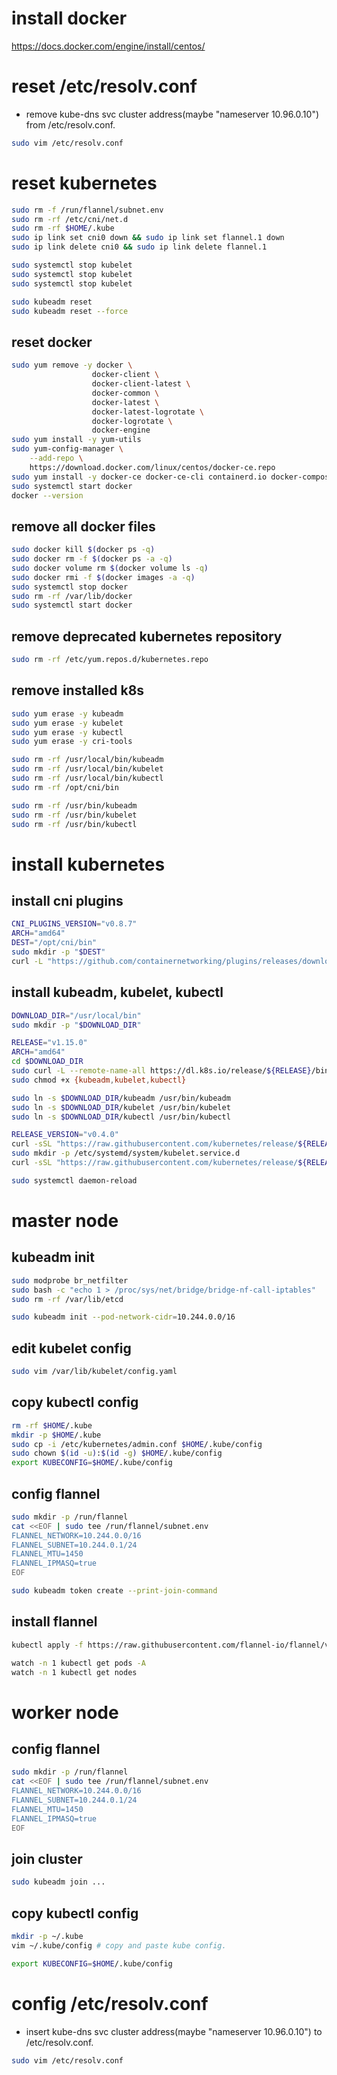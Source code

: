 # install docker
https://docs.docker.com/engine/install/centos/

# reset /etc/resolv.conf
- remove kube-dns svc cluster address(maybe "nameserver 10.96.0.10") from /etc/resolv.conf.

```bash
sudo vim /etc/resolv.conf
```

# reset kubernetes

```bash
sudo rm -f /run/flannel/subnet.env
sudo rm -rf /etc/cni/net.d
sudo rm -rf $HOME/.kube
sudo ip link set cni0 down && sudo ip link set flannel.1 down
sudo ip link delete cni0 && sudo ip link delete flannel.1

sudo systemctl stop kubelet
sudo systemctl stop kubelet
sudo systemctl stop kubelet

sudo kubeadm reset
sudo kubeadm reset --force
```

## reset docker

```bash
sudo yum remove -y docker \
                  docker-client \
                  docker-client-latest \
                  docker-common \
                  docker-latest \
                  docker-latest-logrotate \
                  docker-logrotate \
                  docker-engine
sudo yum install -y yum-utils
sudo yum-config-manager \
    --add-repo \
    https://download.docker.com/linux/centos/docker-ce.repo
sudo yum install -y docker-ce docker-ce-cli containerd.io docker-compose-plugin
sudo systemctl start docker
docker --version
```

## remove all docker files

```bash
sudo docker kill $(docker ps -q)
sudo docker rm -f $(docker ps -a -q)
sudo docker volume rm $(docker volume ls -q)
sudo docker rmi -f $(docker images -a -q)
sudo systemctl stop docker
sudo rm -rf /var/lib/docker
sudo systemctl start docker
```

## remove deprecated kubernetes repository

```bash
sudo rm -rf /etc/yum.repos.d/kubernetes.repo
```

## remove installed k8s

```bash
sudo yum erase -y kubeadm
sudo yum erase -y kubelet
sudo yum erase -y kubectl
sudo yum erase -y cri-tools

sudo rm -rf /usr/local/bin/kubeadm
sudo rm -rf /usr/local/bin/kubelet
sudo rm -rf /usr/local/bin/kubectl
sudo rm -rf /opt/cni/bin

sudo rm -rf /usr/bin/kubeadm
sudo rm -rf /usr/bin/kubelet
sudo rm -rf /usr/bin/kubectl
```

# install kubernetes

## install cni plugins

```bash
CNI_PLUGINS_VERSION="v0.8.7"
ARCH="amd64"
DEST="/opt/cni/bin"
sudo mkdir -p "$DEST"
curl -L "https://github.com/containernetworking/plugins/releases/download/${CNI_PLUGINS_VERSION}/cni-plugins-linux-${ARCH}-${CNI_PLUGINS_VERSION}.tgz" | sudo tar -C "$DEST" -xz
```

## install kubeadm, kubelet, kubectl

```bash
DOWNLOAD_DIR="/usr/local/bin"
sudo mkdir -p "$DOWNLOAD_DIR"

RELEASE="v1.15.0"
ARCH="amd64"
cd $DOWNLOAD_DIR
sudo curl -L --remote-name-all https://dl.k8s.io/release/${RELEASE}/bin/linux/${ARCH}/{kubeadm,kubelet,kubectl}
sudo chmod +x {kubeadm,kubelet,kubectl}

sudo ln -s $DOWNLOAD_DIR/kubeadm /usr/bin/kubeadm
sudo ln -s $DOWNLOAD_DIR/kubelet /usr/bin/kubelet
sudo ln -s $DOWNLOAD_DIR/kubectl /usr/bin/kubectl

RELEASE_VERSION="v0.4.0"
curl -sSL "https://raw.githubusercontent.com/kubernetes/release/${RELEASE_VERSION}/cmd/kubepkg/templates/latest/deb/kubelet/lib/systemd/system/kubelet.service" | sed "s:/usr/bin:${DOWNLOAD_DIR}:g" | sudo tee /etc/systemd/system/kubelet.service
sudo mkdir -p /etc/systemd/system/kubelet.service.d
curl -sSL "https://raw.githubusercontent.com/kubernetes/release/${RELEASE_VERSION}/cmd/kubepkg/templates/latest/deb/kubeadm/10-kubeadm.conf" | sed "s:/usr/bin:${DOWNLOAD_DIR}:g" | sudo tee /etc/systemd/system/kubelet.service.d/10-kubeadm.conf

sudo systemctl daemon-reload
```

# master node

## kubeadm init

```bash
sudo modprobe br_netfilter
sudo bash -c "echo 1 > /proc/sys/net/bridge/bridge-nf-call-iptables"
sudo rm -rf /var/lib/etcd

sudo kubeadm init --pod-network-cidr=10.244.0.0/16
```

## edit kubelet config

```bash
sudo vim /var/lib/kubelet/config.yaml
```

## copy kubectl config

```bash
rm -rf $HOME/.kube
mkdir -p $HOME/.kube
sudo cp -i /etc/kubernetes/admin.conf $HOME/.kube/config
sudo chown $(id -u):$(id -g) $HOME/.kube/config
export KUBECONFIG=$HOME/.kube/config
```

## config flannel

```bash
sudo mkdir -p /run/flannel
cat <<EOF | sudo tee /run/flannel/subnet.env
FLANNEL_NETWORK=10.244.0.0/16
FLANNEL_SUBNET=10.244.0.1/24
FLANNEL_MTU=1450
FLANNEL_IPMASQ=true
EOF

sudo kubeadm token create --print-join-command
```

## install flannel

```bash
kubectl apply -f https://raw.githubusercontent.com/flannel-io/flannel/v0.13.0/Documentation/kube-flannel.yml

watch -n 1 kubectl get pods -A
watch -n 1 kubectl get nodes
```

# worker node

## config flannel

```bash
sudo mkdir -p /run/flannel
cat <<EOF | sudo tee /run/flannel/subnet.env
FLANNEL_NETWORK=10.244.0.0/16
FLANNEL_SUBNET=10.244.0.1/24
FLANNEL_MTU=1450
FLANNEL_IPMASQ=true
EOF
```

## join cluster

```bash
sudo kubeadm join ...
```

## copy kubectl config

```bash
mkdir -p ~/.kube
vim ~/.kube/config # copy and paste kube config.

export KUBECONFIG=$HOME/.kube/config
```

# config /etc/resolv.conf

- insert kube-dns svc cluster address(maybe "nameserver 10.96.0.10") to /etc/resolv.conf.

```bash
sudo vim /etc/resolv.conf
```
